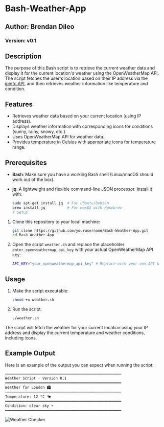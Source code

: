 # Bash-Weather-App

## Author: Brendan Dileo
### Version: v0.1

## Description

The purpose of this Bash script is to retrieve the current weather data and display it for the current location's weather using the OpenWeatherMap API. The script fetches the user's location based on their IP address via the [ipinfo API](https://ipinfo.io), and then retrieves weather information like temperature and condition.

## Features

- Retrieves weather data based on your current location (using IP address).
- Displays weather information with corresponding icons for conditions (sunny, rainy, snowy, etc.).
- Uses OpenWeatherMap API for weather data.
- Provides temperature in Celsius with appropriate icons for temperature range.

## Prerequisites

- **Bash**: Make sure you have a working Bash shell (Linux/macOS should work out of the box).
- **jq**: A lightweight and flexible command-line JSON processor. Install it with:

  ```bash
  sudo apt-get install jq  # For Ubuntu/Debian
  brew install jq          # For macOS with Homebrew
  # Setup

1. Clone this repository to your local machine:

    ```bash
    git clone https://github.com/yourusername/Bash-Weather-App.git
    cd Bash-Weather-App
    ```

2. Open the script `weather.sh` and replace the placeholder `enter_openweathermap_api_key` with your actual OpenWeatherMap API key:

    ```bash
    API_KEY="your_openweathermap_api_key" # Replace with your own API key
    ```

## Usage

1. Make the script executable:

    ```bash
    chmod +x weather.sh
    ```

2. Run the script:

    ```bash
    ./weather.sh
    ```

The script will fetch the weather for your current location using your IP address and display the current temperature and weather conditions, including icons.

## Example Output

Here is an example of the output you can expect when running the script:

```bash
━━━━━━━━━━━━━━━━━━━━━━━━━━━━━━━━━━━━━━━━━━━━━━━━━━━━━
Weather Script - Version 0.1
━━━━━━━━━━━━━━━━━━━━━━━━━━━━━━━━━━━━━━━━━━━━━━━━━━━━━
Weather for London 🏙️
━━━━━━━━━━━━━━━━━━━━━━━━━━━━━━━━━━━━━━━━━━━━━━━━━━━━━
Temperature: 12 °C 🌤️
━━━━━━━━━━━━━━━━━━━━━━━━━━━━━━━━━━━━━━━━━━━━━━━━━━━━━
Condition: clear sky ☀️
━━━━━━━━━━━━━━━━━━━━━━━━━━━━━━━━━━━━━━━━━━━━━━━━━━━━━
```
![Weather Checker]()


  

